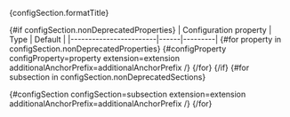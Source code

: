 {configSection.formatTitle}

{#if configSection.nonDeprecatedProperties}
| Configuration property | Type | Default |
|------------------------|------|---------|
{#for property in configSection.nonDeprecatedProperties}
{#configProperty configProperty=property extension=extension additionalAnchorPrefix=additionalAnchorPrefix /}
{/for}
{/if}
{#for subsection in configSection.nonDeprecatedSections}

{#configSection configSection=subsection extension=extension additionalAnchorPrefix=additionalAnchorPrefix /}
{/for}